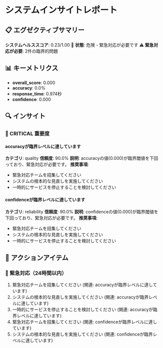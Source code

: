 # システムインサイトレポート

## 📋 エグゼクティブサマリー
**システムヘルススコア**: 0.23/1.00
🔴 **状態**: 危険 - 緊急対応が必要です
⚠️ **緊急対応が必要**: 2件の臨界的問題

## 📊 キーメトリクス
- **overall_score**: 0.000
- **accuracy**: 0.0%
- **response_time**: 0.974秒
- **confidence**: 0.000

## 🔍 インサイト
### 🚨 CRITICAL 重要度
#### accuracyが臨界レベルに達しています
**カテゴリ**: quality
**信頼度**: 90.0%
**説明**: accuracyの値(0.000)が臨界閾値を下回っており、緊急対応が必要です。
**推奨事項**:
- 緊急対応チームを招集してください
- システムの根本的な見直しを実施してください
- 一時的にサービスを停止することを検討してください

#### confidenceが臨界レベルに達しています
**カテゴリ**: reliability
**信頼度**: 90.0%
**説明**: confidenceの値(0.000)が臨界閾値を下回っており、緊急対応が必要です。
**推奨事項**:
- 緊急対応チームを招集してください
- システムの根本的な見直しを実施してください
- 一時的にサービスを停止することを検討してください

## 🎯 アクションアイテム
### 🚨 緊急対応（24時間以内）
1. 緊急対応チームを招集してください (関連: accuracyが臨界レベルに達しています)
1. システムの根本的な見直しを実施してください (関連: accuracyが臨界レベルに達しています)
1. 一時的にサービスを停止することを検討してください (関連: accuracyが臨界レベルに達しています)
1. 緊急対応チームを招集してください (関連: confidenceが臨界レベルに達しています)
1. システムの根本的な見直しを実施してください (関連: confidenceが臨界レベルに達しています)
